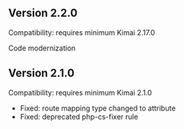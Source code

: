 ## Version 2.2.0

Compatibility: requires minimum Kimai 2.17.0

Code modernization

## Version 2.1.0

Compatibility: requires minimum Kimai 2.1.0

- Fixed: route mapping type changed to attribute
- Fixed: deprecated php-cs-fixer rule

